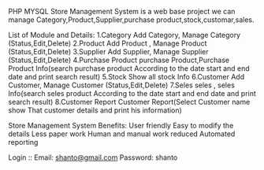 PHP MYSQL Store Management System is a web base project we can manage Category,Product,Supplier,purchase product,stock,customar,sales.

List of Module and  Details:
1.Category
Add Category, Manage Category (Status,Edit,Delete)
2.Product
Add Product , Manage Product (Status,Edit,Delete)
3.Supplier
Add Supplier, Manage Supplier (Status,Edit,Delete)
4.Purchase Product
purchase Product,Purchase Product Info(search purchase product According to the date start and end date and print search result)
5.Stock
Show all stock Info
6.Customer
Add Customer, Manage Customer (Status,Edit,Delete)
7.Seles
seles , seles Info(search seles product According to the date start and end date and print search result)
8.Customer Report
Customer Report(Select Customer name show That customer details and print his information)

Store Management System Benefits:
User friendly
Easy to modify the details
Less paper work
Human and manual work reduced
Automated reporting

Login ::
Email: shanto@gmail.com
Password: shanto

